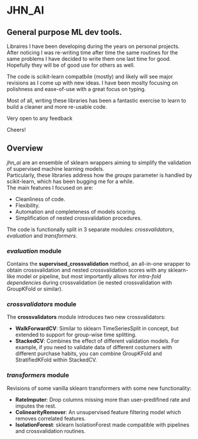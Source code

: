 # JHN_AI
## General purpose ML dev tools.

Libraires I have been developing during the years on personal projects.
After noticing I was re-writing time after time the same routines for the same problems I have decided to write them one last time for good.  
Hopefully they will be of good use for others as well.


The code is scikit-learn compatbile (mostly) and likely will see major revisions as I come up with new ideas.
I have been moslty focusing on polishness and ease-of-use with a great focus on typing.

Most of all, writing these libraries has been a fantastic exercise to learn to build a cleaner and more re-usable code.

Very open to any feedback

Cheers!

## Overview
_jhn_ai_ are an ensemble of sklearn wrappers aiming to simplify the validation of supervised machine learning models.  
Particularly, these libraries address how the _groups_ parameter is handled by scikit-learn, which has been bugging me for a while.   
The main features I focused on are:
* Cleanliness of code.
* Flexibility.
* Automation and completeness of models scoring.
* Simplification of nested crossvalidation procedures.

The code is functionally split in 3 separate modules: _crossvalidators_, _evaluation_ and _transformers_.

### _evaluation_ module
Contains the __supervised_crossvalidation__ method, an all-in-one wrapper to obtain crossvalidation and nested crossvalidation scores with any sklearn-like model or pipeline, but most importantly allows for _intra-fold dependencies_ during crossvalidation (ie nested crossvalidation with GroupKFold or similar).

### _crossvalidators_ module
The __crossvalidators__ module introduces two new crossvalidators:
* __WalkForwardCV__: Similar to sklearn TimeSeriesSplit in concept, but extended to support for group-wise time splitting. 
* __StackedCV__: Combines the effect of different validation models. For example, if you need to validate data of different costumers with different purchase habits, you can combine GroupKFold and StratifiedKFold within StackedCV. 

### _transformers_ module
Revisions of some vanilla sklearn transformers with some new functionality:  
* __RateImputer__: Drop columns missing more than user-predifined rate and imputes the rest. 
* __ColinearityRemover__: An unsupervised feature filtering model which removes correlated features.
* __IsolationForest__: sklearn IsolationForest made compatible with pipelines and crossvalidation routines.
